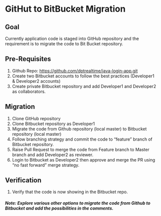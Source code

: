 # GitHut to BitBucket Migration
## Goal
Currently application code is staged into GitHub repository and the requirement is to migrate the code to Bit Bucket repository.

## Pre-Requisites
1. Github Repo: https://github.com/dptrealtime/java-login-app.git
2. Create two Bitbucket  accounts to follow the best practices (Developer1 & Developer2 accounts)
3. Create private Bitbucket repository and add Developer1 and Developer2 as collaborators. 

## Migration
1. Clone GitHub repository
2. Clone Bitbucket repository as Developer1
3. Migrate the code from Github repository (local master) to Bitbucket repository (local master)
4. Follow branching strategy and commit the code to “feature” branch of Bitbucket repository.
5. Raise Pull Request to merge the code from Feature branch to Master branch and add Developer2 as reviewer.
6. Login to Bitbucket as Developer2 then approve and merge the PR using “no fast forward”  merge strategy.

## Verification
1. Verify that the code is now showing in the Bitbucket repo.
##### **Note:** Explore various other options to migrate the code from Github to Bitbucket and add the possibilities in the comments.
